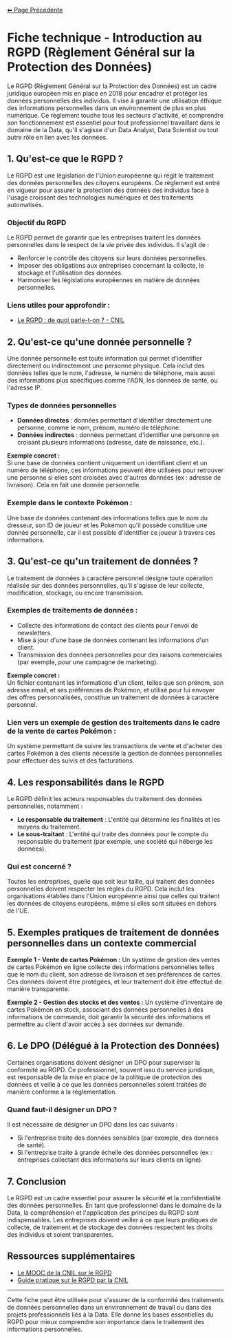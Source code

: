 [⬅ Page Précédente](./README.md)

# Fiche technique - Introduction au RGPD (Règlement Général sur la Protection des Données)

Le RGPD (Règlement Général sur la Protection des Données) est un cadre juridique européen mis en place en 2018 pour encadrer et protéger les données personnelles des individus. Il vise à garantir une utilisation éthique des informations personnelles dans un environnement de plus en plus numérique. Ce règlement touche tous les secteurs d'activité, et comprendre son fonctionnement est essentiel pour tout professionnel travaillant dans le domaine de la Data, qu'il s'agisse d'un Data Analyst, Data Scientist ou tout autre rôle en lien avec les données.

## 1. Qu'est-ce que le RGPD ?

Le RGPD est une législation de l'Union européenne qui régit le traitement des données personnelles des citoyens européens. Ce règlement est entré en vigueur pour assurer la protection des données des individus face à l'usage croissant des technologies numériques et des traitements automatisés.

### Objectif du RGPD
Le RGPD permet de garantir que les entreprises traitent les données personnelles dans le respect de la vie privée des individus. Il s'agit de :

- Renforcer le contrôle des citoyens sur leurs données personnelles.
- Imposer des obligations aux entreprises concernant la collecte, le stockage et l'utilisation des données.
- Harmoniser les législations européennes en matière de données personnelles.

### Liens utiles pour approfondir :
- [Le RGPD : de quoi parle-t-on ? - CNIL](https://www.cnil.fr/fr/rgpd-de-quoi-parle-t-on)

## 2. Qu'est-ce qu'une donnée personnelle ?

Une donnée personnelle est toute information qui permet d'identifier directement ou indirectement une personne physique. Cela inclut des données telles que le nom, l'adresse, le numéro de téléphone, mais aussi des informations plus spécifiques comme l'ADN, les données de santé, ou l'adresse IP.

### Types de données personnelles
- **Données directes** : données permettant d'identifier directement une personne, comme le nom, prénom, numéro de téléphone.
- **Données indirectes** : données permettant d'identifier une personne en croisant plusieurs informations (adresse, date de naissance, etc.).

**Exemple concret :**  
Si une base de données contient uniquement un identifiant client et un numéro de téléphone, ces informations peuvent être utilisées pour retrouver une personne si elles sont croisées avec d'autres données (ex : adresse de livraison). Cela en fait une donnée personnelle.

### Exemple dans le contexte Pokémon :
Une base de données contenant des informations telles que le nom du dresseur, son ID de joueur et les Pokémon qu'il possède constitue une donnée personnelle, car il est possible d'identifier ce joueur à travers ces informations.

## 3. Qu'est-ce qu'un traitement de données ?

Le traitement de données à caractère personnel désigne toute opération réalisée sur des données personnelles, qu'il s'agisse de leur collecte, modification, stockage, ou encore transmission.

### Exemples de traitements de données :
- Collecte des informations de contact des clients pour l'envoi de newsletters.
- Mise à jour d'une base de données contenant les informations d'un client.
- Transmission des données personnelles pour des raisons commerciales (par exemple, pour une campagne de marketing).

**Exemple concret :**  
Un fichier contenant les informations d'un client, telles que son prénom, son adresse email, et ses préférences de Pokémon, et utilisé pour lui envoyer des offres personnalisées, constitue un traitement de données à caractère personnel.

### Lien vers un exemple de gestion des traitements dans le cadre de la vente de cartes Pokémon :
Un système permettant de suivre les transactions de vente et d'acheter des cartes Pokémon à des clients nécessite la gestion de données personnelles pour effectuer des suivis et des facturations.

## 4. Les responsabilités dans le RGPD

Le RGPD définit les acteurs responsables du traitement des données personnelles, notamment :

- **Le responsable du traitement** : L'entité qui détermine les finalités et les moyens du traitement.
- **Le sous-traitant** : L'entité qui traite des données pour le compte du responsable du traitement (par exemple, une société qui héberge les données).

### Qui est concerné ?
Toutes les entreprises, quelle que soit leur taille, qui traitent des données personnelles doivent respecter les règles du RGPD. Cela inclut les organisations établies dans l'Union européenne ainsi que celles qui traitent les données de citoyens européens, même si elles sont situées en dehors de l'UE.

## 5. Exemples pratiques de traitement de données personnelles dans un contexte commercial

**Exemple 1 - Vente de cartes Pokémon :**
Un système de gestion des ventes de cartes Pokémon en ligne collecte des informations personnelles telles que le nom du client, son adresse de livraison et ses préférences de cartes. Ces données doivent être protégées, et leur traitement doit être effectué de manière transparente.

**Exemple 2 - Gestion des stocks et des ventes :**
Un système d'inventaire de cartes Pokémon en stock, associant des données personnelles à des informations de commande, doit garantir la sécurité des informations et permettre au client d'avoir accès à ses données sur demande.

## 6. Le DPO (Délégué à la Protection des Données)

Certaines organisations doivent désigner un DPO pour superviser la conformité au RGPD. Ce professionnel, souvent issu du service juridique, est responsable de la mise en place de la politique de protection des données et veille à ce que les données personnelles soient traitées de manière conforme à la réglementation.

### Quand faut-il désigner un DPO ?
Il est nécessaire de désigner un DPO dans les cas suivants :
- Si l'entreprise traite des données sensibles (par exemple, des données de santé).
- Si l'entreprise traite à grande échelle des données personnelles (ex : entreprises collectant des informations sur leurs clients en ligne).

## 7. Conclusion

Le RGPD est un cadre essentiel pour assurer la sécurité et la confidentialité des données personnelles. En tant que professionnel dans le domaine de la Data, la compréhension et l'application des principes du RGPD sont indispensables. Les entreprises doivent veiller à ce que leurs pratiques de collecte, de traitement et de stockage des données respectent les droits des individus et soient transparentes.

## Ressources supplémentaires

- [Le MOOC de la CNIL sur le RGPD](https://cnil.fr/fr/comprendre-le-rgpd/le-mooc-de-la-cnil-est-de-retour-dans-une-nouvelle-version-enrichie)
- [Guide pratique sur le RGPD par la CNIL](https://www.cnil.fr/fr/rgpd-de-quoi-parle-t-on)

---

Cette fiche peut être utilisée pour s'assurer de la conformité des traitements de données personnelles dans un environnement de travail ou dans des projets professionnels liés à la Data. Elle donne les bases essentielles du RGPD pour mieux comprendre son importance dans le traitement des informations personnelles.
